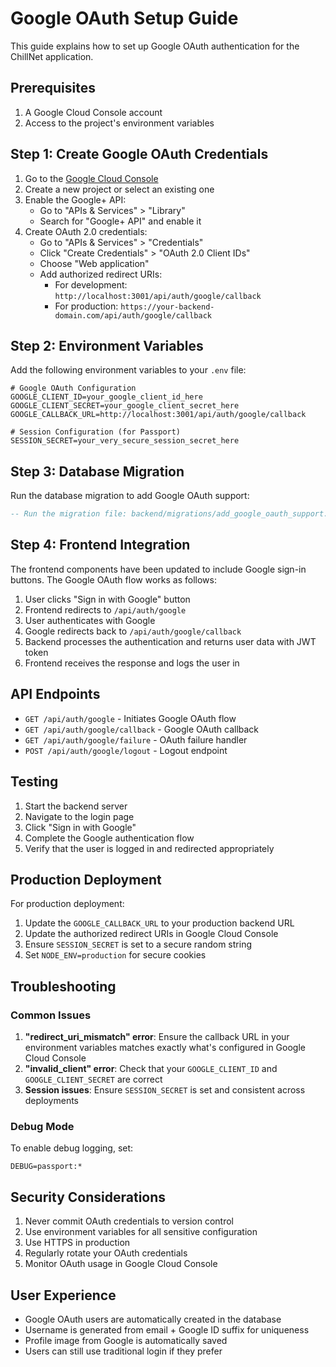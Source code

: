# Google OAuth Setup Guide

This guide explains how to set up Google OAuth authentication for the ChillNet application.

## Prerequisites

1. A Google Cloud Console account
2. Access to the project's environment variables

## Step 1: Create Google OAuth Credentials

1. Go to the [Google Cloud Console](https://console.cloud.google.com/)
2. Create a new project or select an existing one
3. Enable the Google+ API:
   - Go to "APIs & Services" > "Library"
   - Search for "Google+ API" and enable it
4. Create OAuth 2.0 credentials:
   - Go to "APIs & Services" > "Credentials"
   - Click "Create Credentials" > "OAuth 2.0 Client IDs"
   - Choose "Web application"
   - Add authorized redirect URIs:
     - For development: `http://localhost:3001/api/auth/google/callback`
     - For production: `https://your-backend-domain.com/api/auth/google/callback`

## Step 2: Environment Variables

Add the following environment variables to your `.env` file:

```env
# Google OAuth Configuration
GOOGLE_CLIENT_ID=your_google_client_id_here
GOOGLE_CLIENT_SECRET=your_google_client_secret_here
GOOGLE_CALLBACK_URL=http://localhost:3001/api/auth/google/callback

# Session Configuration (for Passport)
SESSION_SECRET=your_very_secure_session_secret_here
```

## Step 3: Database Migration

Run the database migration to add Google OAuth support:

```sql
-- Run the migration file: backend/migrations/add_google_oauth_support.sql
```

## Step 4: Frontend Integration

The frontend components have been updated to include Google sign-in buttons. The Google OAuth flow works as follows:

1. User clicks "Sign in with Google" button
2. Frontend redirects to `/api/auth/google`
3. User authenticates with Google
4. Google redirects back to `/api/auth/google/callback`
5. Backend processes the authentication and returns user data with JWT token
6. Frontend receives the response and logs the user in

## API Endpoints

- `GET /api/auth/google` - Initiates Google OAuth flow
- `GET /api/auth/google/callback` - Google OAuth callback
- `GET /api/auth/google/failure` - OAuth failure handler
- `POST /api/auth/google/logout` - Logout endpoint

## Testing

1. Start the backend server
2. Navigate to the login page
3. Click "Sign in with Google"
4. Complete the Google authentication flow
5. Verify that the user is logged in and redirected appropriately

## Production Deployment

For production deployment:

1. Update the `GOOGLE_CALLBACK_URL` to your production backend URL
2. Update the authorized redirect URIs in Google Cloud Console
3. Ensure `SESSION_SECRET` is set to a secure random string
4. Set `NODE_ENV=production` for secure cookies

## Troubleshooting

### Common Issues

1. **"redirect_uri_mismatch" error**: Ensure the callback URL in your environment variables matches exactly what's configured in Google Cloud Console
2. **"invalid_client" error**: Check that your `GOOGLE_CLIENT_ID` and `GOOGLE_CLIENT_SECRET` are correct
3. **Session issues**: Ensure `SESSION_SECRET` is set and consistent across deployments

### Debug Mode

To enable debug logging, set:
```env
DEBUG=passport:*
```

## Security Considerations

1. Never commit OAuth credentials to version control
2. Use environment variables for all sensitive configuration
3. Use HTTPS in production
4. Regularly rotate your OAuth credentials
5. Monitor OAuth usage in Google Cloud Console

## User Experience

- Google OAuth users are automatically created in the database
- Username is generated from email + Google ID suffix for uniqueness
- Profile image from Google is automatically saved
- Users can still use traditional login if they prefer
